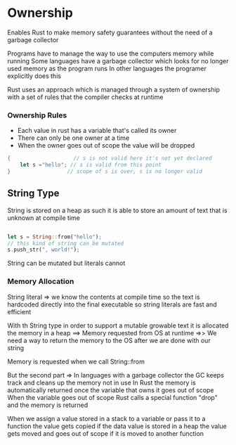 # Ownership

Enables Rust to make memory safety guarantees without the need of a garbage collector

Programs have to manage the way to use the computers memory while running
Some languages have a garbage collector which looks for no longer used memory as the program runs
In other languages the programer explicitly does this

Rust uses an approach which is managed through a system of ownership with a set of rules that the compiler checks at runtime

### Ownership Rules

* Each value in rust has a variable that's called its owner
* There can only be one owner at a time
* When the owner goes out of scope the value will be dropped

```rust 
{					 // s is not valid here it's not yet declared
	let s ="hello"; // s is valid from this point
}				   // scope of s is over, s is no longer valid
```

## String Type

String is stored on a heap as such it is able to store an amount of text that is unknown at compile time

```rust

let s = String::from("hello");
// this kind of string can be mutated
s.push_str(", world!");
```

String can be mutated but literals cannot

### Memory Allocation

String literal => we know the contents at compile time so the text is hardcoded directly into the final executable
so string literals are fast and efficient

With th String type in order to support a mutable growable text it is allocated the memory in a heap
==> Memory requested from OS at runtime
=>> We need a way to return the memory to the OS after we are done with our string

Memory is requested when we call String::from

But the second part =>
	In languages with a garbage collector the GC keeps track and cleans up the memory not in use
	In Rust the memory is automatically returned once the variable that owns it goes out of scope
	When the variable goes out of scope Rust calls a special function "drop" and the memory is returned

When we assign a value stored in a stack to a variable or pass it to a function the value gets copied if the data value is stored in a heap the value gets moved and goes out of scope if it is moved to another function

